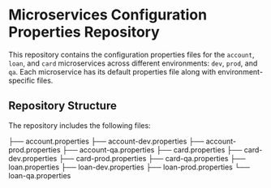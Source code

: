 # Microservices Configuration Properties Repository

This repository contains the configuration properties files for the `account`, `loan`, and `card` microservices across different environments: `dev`, `prod`, and `qa`. Each microservice has its default properties file along with environment-specific files.

## Repository Structure

The repository includes the following files:

├── account.properties
├── account-dev.properties
├── account-prod.properties
├── account-qa.properties
├── card.properties
├── card-dev.properties
├── card-prod.properties
├── card-qa.properties
├── loan.properties
├── loan-dev.properties
├── loan-prod.properties
└── loan-qa.properties
